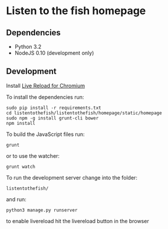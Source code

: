 Listen to the fish homepage
===========================

Dependencies
------------
* Python 3.2
* NodeJS 0.10 (development only)

Development
-----------
Install [Live Reload for Chromium](https://chrome.google.com/webstore/detail/livereload/jnihajbhpnppcggbcgedagnkighmdlei)

To install the dependencies run:

	sudo pip install -r requirements.txt
	cd listentothefish/listentothefish/homepage/static/homepage
	sudo npm -g install grunt-cli bower
	npm install

To build the JavaScript files run:

	grunt

or to use the watcher:

	grunt watch

To run the development server change into the folder:

	listentothefish/

and run:

	python3 manage.py runserver

to enable livereload hit the livereload button in the browser